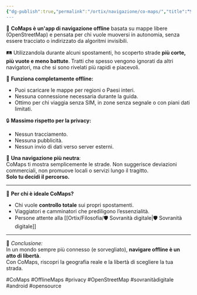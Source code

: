 ```yaml
---
{"dg-publish":true,"permalink":"/ortix/navigazione/co-maps/","title":"🗺️ CoMaps: libertà di movimento, anche offline","tags":["maps","privacy","sovranità-digitale","offline","gps"]}
---
```



📍 **CoMaps è un'app di navigazione offline** basata su mappe libere (OpenStreetMap) e pensata per chi vuole muoversi in autonomia, senza essere tracciato o indirizzato da algoritmi invisibili.

🛤️ Utilizzandola durante alcuni spostamenti, ho scoperto strade **più corte, più vuote e meno battute**. Tratti che spesso vengono ignorati da altri navigatori, ma che si sono rivelati più rapidi e piacevoli.

🔌 **Funziona completamente offline:**  
- Puoi scaricare le mappe per regioni o Paesi interi.  
- Nessuna connessione necessaria durante la guida.  
- Ottimo per chi viaggia senza SIM, in zone senza segnale o con piani dati limitati.

🔒 **Massimo rispetto per la privacy:**  
- Nessun tracciamento.  
- Nessuna pubblicità.  
- Nessun invio di dati verso server esterni.

🧭 **Una navigazione più neutra**:  
CoMaps ti mostra semplicemente le strade. Non suggerisce deviazioni commerciali, non promuove locali o servizi lungo il tragitto.  
**Solo tu decidi il percorso.**

---

🧱 **Per chi è ideale CoMaps?**
- Chi vuole **controllo totale** sui propri spostamenti.  
- Viaggiatori e camminatori che prediligono l’essenzialità.  
- Persone attente alla [[Ortix/Filosofia/🛡️ Sovranità digitale\|🛡️ Sovranità digitale]]

---

💬 *Conclusione:*  
In un mondo sempre più connesso (e sorvegliato), **navigare offline è un atto di libertà**.  
Con CoMaps, riscopri la geografia reale e la libertà di scegliere la tua strada.

#CoMaps #OfflineMaps #privacy #OpenStreetMap #sovranitàdigitale #android #opensource